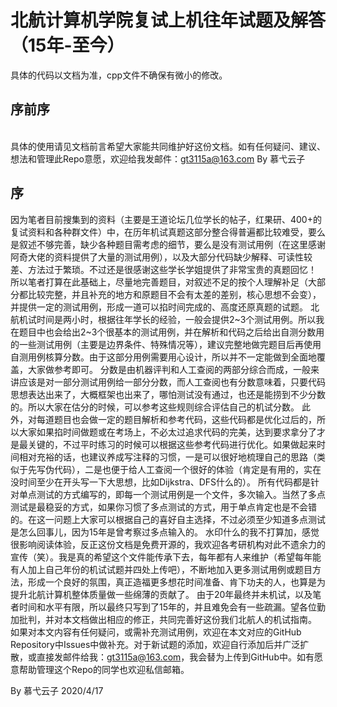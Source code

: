 # 北航计算机学院复试上机往年试题及解答（15年-至今）
具体的代码以文档为准，cpp文件不确保有微小的修改。
## 序前序
<br>具体的使用请见文档前言希望大家能共同维护好这份文档。如有任何疑问、建议、想法和管理此Repo意愿，欢迎给我发邮件：gt3115a@163.com
                                                        By 慕弋云子
## 序
因为笔者目前搜集到的资料（主要是王道论坛几位学长的帖子，红果研、400+的复试资料和各种群文件）中，在历年机试真题这部分整合得普遍都比较难受，要么是叙述不够完善，缺少各种题目需考虑的细节，要么是没有测试用例（在这里感谢阿奇大佬的资料提供了大量的测试用例），以及大部分代码缺少解释、可读性较差、方法过于繁琐。不过还是很感谢这些学长学姐提供了非常宝贵的真题回忆！
所以笔者打算在此基础上，尽量地完善题目，对叙述不足的按个人理解补足（大部分都比较完整，并且补充的地方和原题目不会有太差的差别，核心思想不会变），并提供一定的测试用例，形成一道可以掐时间完成的、高度还原真题的试题。
北航机试时间是两小时，根据往年学长的经验，一般会提供2~3个测试用例。所以我在题目中也会给出2~3个很基本的测试用例，并在解析和代码之后给出自测分数用的一些测试用例（主要是边界条件、特殊情况等），建议完整地做完题目后再使用自测用例核算分数。由于这部分用例需要用心设计，所以并不一定能做到全面地覆盖，大家做参考即可。
分数是由机器评判和人工查阅的两部分综合而成，一般来讲应该是对一部分测试用例给一部分分数，而人工查阅也有分数意味着，只要代码思想表达出来了，大概框架也出来了，哪怕测试没有通过，也还是能捞到不少分数的。所以大家在估分的时候，可以参考这些规则综合评估自己的机试分数。
此外，对每道题目也会做一定的题目解析和参考代码，这些代码都是优化过后的，所以大家如果掐时间做题或在考场上，不必太过追求代码的完美，达到要求拿分了才是最关键的，不过平时练习的时候可以根据这些参考代码进行优化。如果做起来时间相对充裕的话，也建议养成写注释的习惯，一是可以很好地梳理自己的思路（类似于先写伪代码），二是也便于给人工查阅一个很好的体验（肯定是有用的，实在没时间至少在开头写一下大思想，比如Dijkstra、DFS什么的）。
    所有代码都是针对单点测试的方式编写的，即每一个测试用例是一个文件，多次输入。当然了多点测试是最稳妥的方式，如果你习惯了多点测试的方式，用于单点肯定也是不会错的。在这一问题上大家可以根据自己的喜好自主选择，不过必须至少知道多点测试是怎么回事儿，因为15年是曾考察过多点输入的。
	水印什么的我不打算加，感觉很影响阅读体验，反正这份文档是免费开源的，我欢迎各考研机构对此不遗余力的宣传（笑）。我是真的希望这个文件能传承下去，每年都有人来维护（希望每年能有人加上自己年份的机试试题并四处上传吧），不断地加入更多测试用例或题目方法，形成一个良好的氛围，真正造福更多想花时间准备、肯下功夫的人，也算是为提升北航计算机整体质量做一些绵薄的贡献了。
	由于20年最终并未机试，以及笔者时间和水平有限，所以最终只写到了15年的，并且难免会有一些疏漏。望各位勤加批判，并对本文档做出相应的修正，共同完善好这份我们北航人的机试指南。
	如果对本文内容有任何疑问，或需补充测试用例，欢迎在本文对应的GitHub Repository中Issues中做补充。对于新试题的添加，欢迎自行添加后并广泛扩散，或直接发邮件给我：gt3115a@163.com，我会替为上传到GitHub中。如有愿意帮助管理这个Repo的同学也欢迎私信邮箱。

By 慕弋云子
2020/4/17
